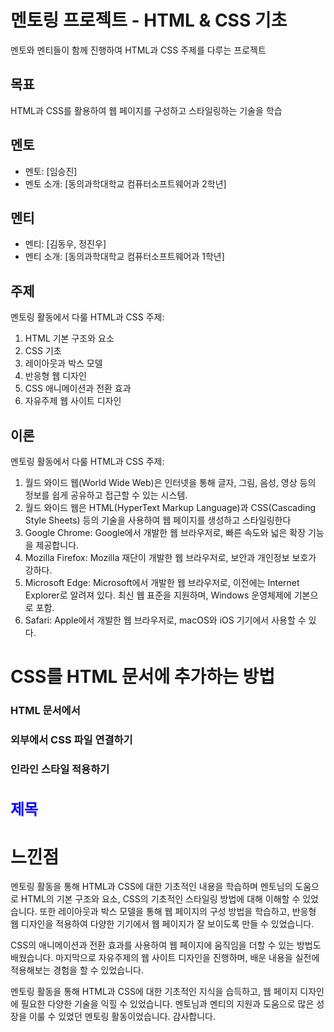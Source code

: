 # 멘토링 프로젝트 - HTML & CSS 기초

멘토와 멘티들이 함께 진행하여 HTML과 CSS 주제를 다루는 프로젝트

## 목표

HTML과 CSS를 활용하여 웹 페이지를 구성하고 스타일링하는 기술을 학습

## 멘토

- 멘토: [임승진]
- 멘토 소개: [동의과학대학교 컴퓨터소프트웨어과 2학년]

## 멘티

- 멘티: [김동우, 정진우]
- 멘티 소개: [동의과학대학교 컴퓨터소프트웨어과 1학년]

## 주제

멘토링 활동에서 다룰 HTML과 CSS 주제:

1. HTML 기본 구조와 요소
2. CSS 기초
3. 레이아웃과 박스 모델
4. 반응형 웹 디자인
5. CSS 애니메이션과 전환 효과
6. 자유주제 웹 사이트 디자인

## 이론

멘토링 활동에서 다룰 HTML과 CSS 주제:

1. 월드 와이드 웹(World Wide Web)은 인터넷을 통해 글자, 그림, 음성, 영상 등의 정보를 쉽게 공유하고 접근할 수 있는 시스템.
2. 월드 와이드 웹은 HTML(HyperText Markup Language)과 CSS(Cascading Style Sheets) 등의 기술을 사용하여 웹 페이지를 생성하고 스타일링한다
3. Google Chrome: Google에서 개발한 웹 브라우저로, 빠른 속도와 넓은 확장 기능을 제공합니다.
4. Mozilla Firefox: Mozilla 재단이 개발한 웹 브라우저로, 보안과 개인정보 보호가 강하다.
5. Microsoft Edge: Microsoft에서 개발한 웹 브라우저로, 이전에는 Internet Explorer로 알려져 있다. 최신 웹 표준을 지원하며, Windows 운영체제에 기본으로 포함.
6. Safari: Apple에서 개발한 웹 브라우저로, macOS와 iOS 기기에서 사용할 수 있다.

# CSS를 HTML 문서에 추가하는 방법

### HTML 문서에서 <style> 태그 사용하기:

   <html>
     <head>
       <style>
         /* CSS 코드 작성 */
       </style>
     </head>
     <body>
       <!-- 웹 페이지 내용 작성 -->
     </body>
   </html>

### 외부에서 CSS 파일 연결하기
   <html>
  <head>
    <link rel="stylesheet" href="style.css">
  </head>
  <body>
    <!-- 웹 페이지 내용 작성 -->
  </body>
</html>
  
 ### 인라인 스타일 적용하기
<html>
  <body>
    <h1 style="color: blue; font-size: 24px;">제목</h1>
    <!-- 웹 페이지 내용 작성 -->
  </body>
</html>


# 느낀점

멘토링 활동을 통해 HTML과 CSS에 대한 기초적인 내용을 학습하며 
멘토님의 도움으로 HTML의 기본 구조와 요소, CSS의 기초적인 스타일링 방법에 대해 이해할 수 있었습니다. 
또한 레이아웃과 박스 모델을 통해 웹 페이지의 구성 방법을 학습하고, 
반응형 웹 디자인을 적용하여 다양한 기기에서 웹 페이지가 잘 보이도록 만들 수 있었습니다.

CSS의 애니메이션과 전환 효과를 사용하여 웹 페이지에 움직임을 더할 수 있는 방법도 배웠습니다. 
마지막으로 자유주제의 웹 사이트 디자인을 진행하며, 배운 내용을 실전에 적용해보는 경험을 할 수 있었습니다.

멘토링 활동을 통해 HTML과 CSS에 대한 기초적인 지식을 습득하고, 웹 페이지 디자인에 필요한 다양한 기술을 익힐 수 있었습니다. 
멘토님과 멘티의 지원과 도움으로 많은 성장을 이룰 수 있었던 멘토링 활동이었습니다. 감사합니다.


